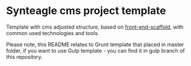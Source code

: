 # Synteagle cms project template

Template with cms adjusted structure, based on [front-end-scaffold](https://github.com/orlovmax/front-end-scaffold), with common used technologies and tools.

Please note, this README relates to Grunt template that placed in master folder, if you want to use Gulp template  - you can find it in gulp branch of this repository.
